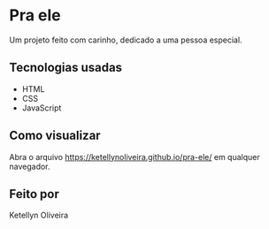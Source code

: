 # Pra ele 

Um projeto feito com carinho, dedicado a uma pessoa especial.

## Tecnologias usadas
- HTML
- CSS
- JavaScript 

## Como visualizar
Abra o arquivo https://ketellynoliveira.github.io/pra-ele/ em qualquer navegador.

## Feito por
Ketellyn Oliveira
